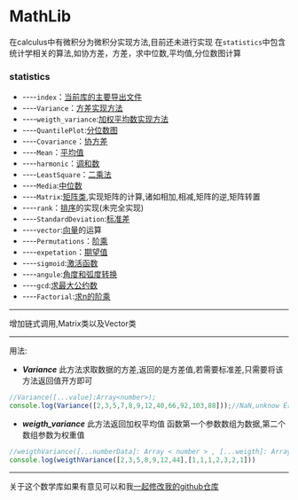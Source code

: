 # MathLib
在calculus中有微积分为微积分实现方法,目前还未进行实现 在`statistics`中包含统计学相关的算法,如协方差，方差，求中位数,平均值,分位数图计算
### statistics
- ----`index`：[当前库的主要导出文件](statistics/index.ts)
- ----`Variance`：[方差实现方法](statistics/Variance.ts)
- ----`weigth_variance`:[加权平均数实现方法](statistics/weigth_variance.ts)
- ----`QuantilePlot`:[分位数图](statistics/QuantilePlot.ts)
- ----`Covariance`：[协方差](statistics/Covariance.ts)
- ----`Mean`：[平均值](statistics/Mean.ts)
- ----`harmonic`：[调和数](statistics/harmonic.ts)
- ----`LeastSquare`：[二乘法](statistics/LeastSquare.ts)
- ----`Media`:[中位数](statistics/Median.ts)
- ----`Matrix`:[矩阵类](statistics/Matrix.ts),实现矩阵的计算,诸如相加,相减,矩阵的逆,矩阵转置
- ----`rank`：[排序](statistics/rank.ts)的实现(未完全实现)
- ----`StandardDeviation`:[标准差](statistics/Standard_Deviation.ts)
- ----`vector`:[向量](statistics/vector.ts)的运算
- ----`Permutations`：[阶乘](statistics/Permutations.ts)
- ----`expetation`：[期望值](expetation.ts)
- ----`sigmoid`:[激活函数](statistics/statistics/sigmoid.ts)
- ----`angule`:[角度和弧度转换](statistics/angule.ts)
- ----`gcd`:[求最大公约数](statistics/gcd.ts)
- ----`Factorial`:[求n的阶乘](statistics/Factorial.ts)

---
增加链式调用,Matrix类以及Vector类

----
用法:
* ***Variance***
此方法求取数据的方差,返回的是方差值,若需要标准差,只需要将该方法返回值开方即可
```js
//Variance([...value]:Array<number>);
console.log(Variance([2,3,5,7,8,9,12,40,66,92,103,88]));//NaN,unknow Error
```
* ***weigth_variance***
此方法返回加权平均值
函数第一个参数数组为数据,第二个数组参数为权重值
```js
//weigthVariance([...numberData]: Array < number > , [...weigth]: Array < number > )
console.log(weigthVariance([2,3,5,8,9,12,44],[1,1,1,2,3,2,1]))
```

---
关于这个数学库如果有意见可以和我[一起修改我的github仓库](https://github.com/jingyuexing/MathLib)
